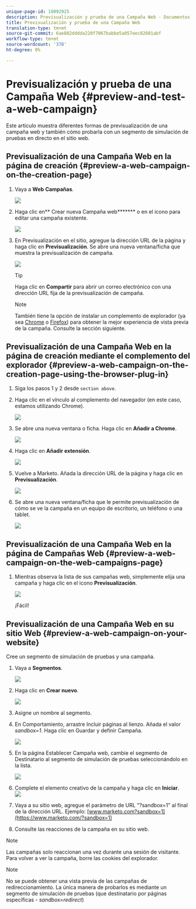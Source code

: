 ```yaml
---
unique-page-id: 10092925
description: Previsualización y prueba de una Campaña Web - Documentos de marketing - Documentación del producto
title: Previsualización y prueba de una Campaña Web
translation-type: tm+mt
source-git-commit: 6ae882dddda220f7067babbe5a057eec82601abf
workflow-type: tm+mt
source-wordcount: '378'
ht-degree: 0%

---
```



# Previsualización y prueba de una Campaña Web {#preview-and-test-a-web-campaign}

Este artículo muestra diferentes formas de previsualización de una campaña web y también cómo probarla con un segmento de simulación de pruebas en directo en el sitio web.

## Previsualización de una Campaña Web en la página de creación {#preview-a-web-campaign-on-the-creation-page}

1. Vaya a **Web** **Campañas**.

   ![](assets/image2016-8-18-15-3a59-3a35.png)

1. Haga clic en** Crear nueva Campaña web******* o en el icono para editar una campaña existente.

   ![](assets/create-new-or-edit-web-campaign.png)

1. En Previsualización en el sitio, agregue la dirección URL de la página y haga clic en **Previsualización**. Se abre una nueva ventana/ficha que muestra la previsualización de campaña.

   ![](assets/three-1.png)

   >[!TIP]
   >
   >Haga clic en **Compartir** para abrir un correo electrónico con una dirección URL fija de la previsualización de campaña.

   >[!NOTE]
   >
   >También tiene la opción de instalar un complemento de explorador (ya sea [Chrome](https://chrome.google.com/webstore/detail/marketo-web-personalizati/ldiddonjplchallbngbccbfdfeldohkj) o [Firefox](https://docs.marketo.com/display/docs/assets/mwp-0.0.0.8.xpi)) para obtener la mejor experiencia de vista previa de la campaña. Consulte la sección siguiente.

## Previsualización de una Campaña Web en la página de creación mediante el complemento del explorador {#preview-a-web-campaign-on-the-creation-page-using-the-browser-plug-in}

1. Siga los pasos 1 y 2 desde `section above`.
1. Haga clic en el vínculo al complemento del navegador (en este caso, estamos utilizando Chrome).

   ![](assets/4-1.png)

1. Se abre una nueva ventana o ficha. Haga clic en **Añadir a Chrome**.

   ![](assets/five.png)

1. Haga clic en **Añadir extensión**.

   ![](assets/six.png)

1. Vuelve a Marketo. Añada la dirección URL de la página y haga clic en **Previsualización**.

   ![](assets/seven.png)

1. Se abre una nueva ventana/ficha que le permite previsualización de cómo se ve la campaña en un equipo de escritorio, un teléfono o una tablet.

   ![](assets/campaign-preview.png)

## Previsualización de una Campaña Web en la página de Campañas Web {#preview-a-web-campaign-on-the-web-campaigns-page}

1. Mientras observa la lista de sus campañas web, simplemente elija una campaña y haga clic en el icono **Previsualización**.

   ![](assets/web-campaigns-1-preview-hand.png)

   ¡Fácil!

## Previsualización de una Campaña Web en su sitio Web {#preview-a-web-campaign-on-your-website}

Cree un segmento de simulación de pruebas y una campaña.

1. Vaya a **Segmentos**.

   ![](assets/new-dropdown-segments-hand.jpg)

1. Haga clic en **Crear nuevo**.

   ![](assets/image2015-9-10-10-3a42-3a39.png)

1. Asigne un nombre al segmento.
1. En Comportamiento, arrastre Incluir páginas al lienzo. Añada el valor *sandbox=1*. Haga clic en Guardar y definir Campaña.

   ![](assets/segment.png)

1. En la página Establecer Campaña web, cambie el segmento de Destinatario al segmento de simulación de pruebas seleccionándolo en la lista.

   ![](assets/set-web-campaign-target-segment.jpg)

1. Complete el elemento creativo de la campaña y haga clic en **Iniciar**.\
   ![](assets/click-launch.jpg)

1. Vaya a su sitio web, agregue el parámetro de URL &quot;?sandbox=1&quot; al final de la dirección URL. Ejemplo: [www.marketo.com?sandbox=1](https://www.marketo.com/?sandbox=1)
1. Consulte las reacciones de la campaña en su sitio web.

>[!NOTE]
>
>Las campañas solo reaccionan una vez durante una sesión de visitante. Para volver a ver la campaña, borre las cookies del explorador.

>[!NOTE]
>
>No se puede obtener una vista previa de las campañas de redireccionamiento. La única manera de probarlos es mediante un segmento de simulación de pruebas (que destinatario por páginas específicas - *sandbox=redirect*)

